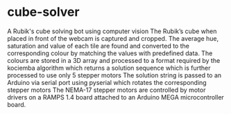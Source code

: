 # cube-solver
A Rubik's cube solving bot using computer vision
The Rubik’s cube when placed in front of the webcam is captured and cropped.
The average hue, saturation and value of each tile are found and converted to the corresponding colour by matching the values with predefined data.
The colours are stored in a 3D array and processed to a format required by the kociemba algorithm which returns a solution sequence which is further processed to use only 5 stepper motors
The solution string is passed to an Arduino via serial port using pyserial which rotates the corresponding stepper motors
The NEMA-17 stepper motors are controlled by motor drivers on a RAMPS 1.4 board attached to an Arduino MEGA microcontroller board.
